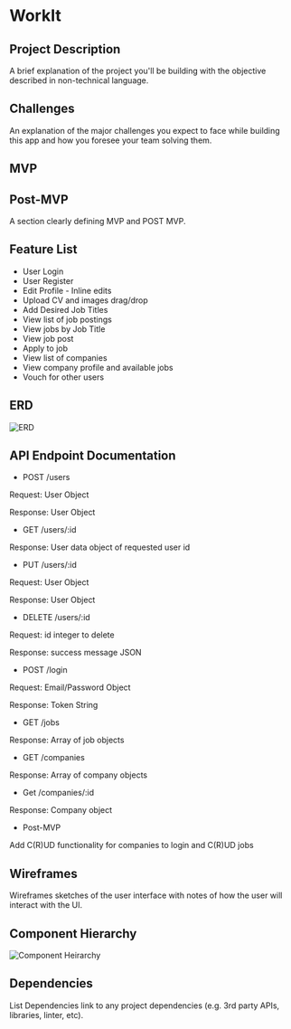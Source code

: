 # WorkIt

## Project Description
A brief explanation of the project you'll be building with the objective described in non-technical language.

## Challenges
An explanation of the major challenges you expect to face while building this app and how you foresee your team solving them.

## MVP

## Post-MVP

A section clearly defining MVP and POST MVP.

## Feature List

- User Login
- User Register
- Edit Profile - Inline edits
- Upload CV and images drag/drop
- Add Desired Job Titles
- View list of job postings
- View jobs by Job Title
- View job post
- Apply to job
- View list of companies
- View company profile and available jobs
- Vouch for other users

## ERD

![ERD](https://i.imgur.com/ojOMZdd.jpg)

## API Endpoint Documentation

- POST /users

Request: User Object

Response: User Object

- GET /users/:id

Response: User data object of requested user id

- PUT /users/:id

Request: User Object

Response: User Object

- DELETE /users/:id

Request: id integer to delete

Response: success message JSON

- POST /login

Request: Email/Password Object

Response: Token String

- GET /jobs

Response: Array of job objects

- GET /companies

Response: Array of company objects

- Get /companies/:id

Response: Company object

- Post-MVP

Add C(R)UD functionality for companies to login and C(R)UD jobs


## Wireframes

Wireframes sketches of the user interface with notes of how the user will interact with the UI.

## Component Hierarchy

![Component Heirarchy](https://i.imgur.com/nQnJwCO.jpg)

## Dependencies

List Dependencies link to any project dependencies (e.g. 3rd party APIs, libraries, linter, etc).
